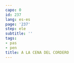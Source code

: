 ```yaml
---
capo: 0
id: 237
lang: es-es
page: '237'
step: ele
subtitle: ''
tags:
- pas
- pen
title: A LA CENA DEL CORDERO
---
```

